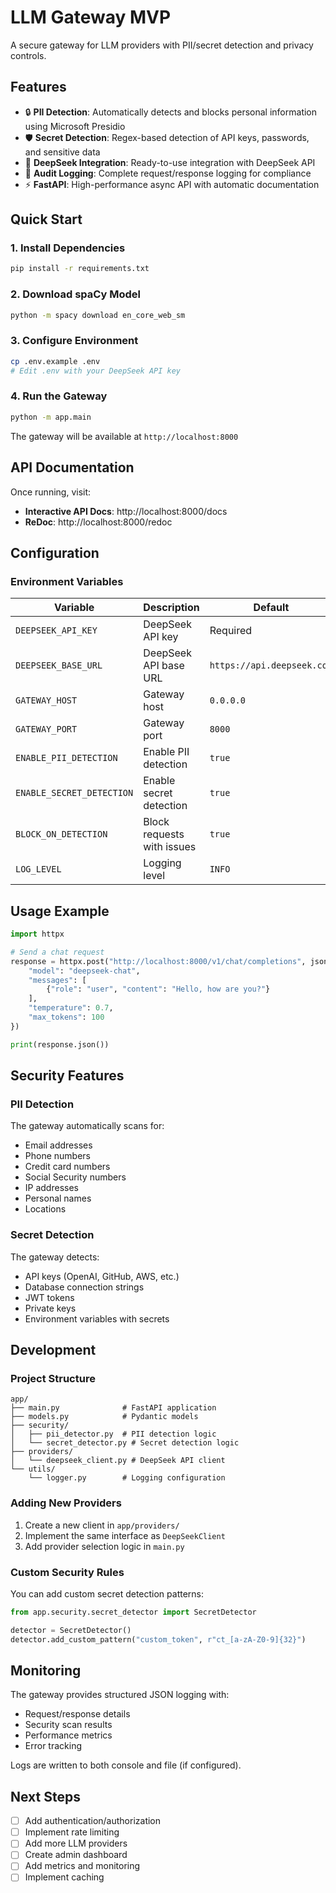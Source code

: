 # LLM Gateway MVP

A secure gateway for LLM providers with PII/secret detection and privacy controls.

## Features

- 🔒 **PII Detection**: Automatically detects and blocks personal information using Microsoft Presidio
- 🛡️ **Secret Detection**: Regex-based detection of API keys, passwords, and sensitive data
- 🚀 **DeepSeek Integration**: Ready-to-use integration with DeepSeek API
- 📝 **Audit Logging**: Complete request/response logging for compliance
- ⚡ **FastAPI**: High-performance async API with automatic documentation

## Quick Start

### 1. Install Dependencies

```bash
pip install -r requirements.txt
```

### 2. Download spaCy Model

```bash
python -m spacy download en_core_web_sm
```

### 3. Configure Environment

```bash
cp .env.example .env
# Edit .env with your DeepSeek API key
```

### 4. Run the Gateway

```bash
python -m app.main
```

The gateway will be available at `http://localhost:8000`

## API Documentation

Once running, visit:
- **Interactive API Docs**: http://localhost:8000/docs
- **ReDoc**: http://localhost:8000/redoc

## Configuration

### Environment Variables

| Variable | Description | Default |
|----------|-------------|---------|
| `DEEPSEEK_API_KEY` | DeepSeek API key | Required |
| `DEEPSEEK_BASE_URL` | DeepSeek API base URL | `https://api.deepseek.com` |
| `GATEWAY_HOST` | Gateway host | `0.0.0.0` |
| `GATEWAY_PORT` | Gateway port | `8000` |
| `ENABLE_PII_DETECTION` | Enable PII detection | `true` |
| `ENABLE_SECRET_DETECTION` | Enable secret detection | `true` |
| `BLOCK_ON_DETECTION` | Block requests with issues | `true` |
| `LOG_LEVEL` | Logging level | `INFO` |

## Usage Example

```python
import httpx

# Send a chat request
response = httpx.post("http://localhost:8000/v1/chat/completions", json={
    "model": "deepseek-chat",
    "messages": [
        {"role": "user", "content": "Hello, how are you?"}
    ],
    "temperature": 0.7,
    "max_tokens": 100
})

print(response.json())
```

## Security Features

### PII Detection
The gateway automatically scans for:
- Email addresses
- Phone numbers
- Credit card numbers
- Social Security numbers
- IP addresses
- Personal names
- Locations

### Secret Detection
The gateway detects:
- API keys (OpenAI, GitHub, AWS, etc.)
- Database connection strings
- JWT tokens
- Private keys
- Environment variables with secrets

## Development

### Project Structure

```
app/
├── main.py              # FastAPI application
├── models.py            # Pydantic models
├── security/
│   ├── pii_detector.py  # PII detection logic
│   └── secret_detector.py # Secret detection logic
├── providers/
│   └── deepseek_client.py # DeepSeek API client
└── utils/
    └── logger.py        # Logging configuration
```

### Adding New Providers

1. Create a new client in `app/providers/`
2. Implement the same interface as `DeepSeekClient`
3. Add provider selection logic in `main.py`

### Custom Security Rules

You can add custom secret detection patterns:

```python
from app.security.secret_detector import SecretDetector

detector = SecretDetector()
detector.add_custom_pattern("custom_token", r"ct_[a-zA-Z0-9]{32}")
```

## Monitoring

The gateway provides structured JSON logging with:
- Request/response details
- Security scan results
- Performance metrics
- Error tracking

Logs are written to both console and file (if configured).

## Next Steps

- [ ] Add authentication/authorization
- [ ] Implement rate limiting
- [ ] Add more LLM providers
- [ ] Create admin dashboard
- [ ] Add metrics and monitoring
- [ ] Implement caching
